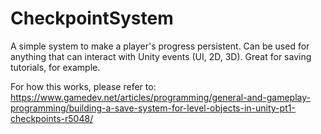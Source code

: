 # CheckpointSystem

A simple system to make a player's progress persistent. Can be used for anything that can interact with Unity events (UI, 2D, 3D). Great for saving tutorials, for example.

For how this works, please refer to: https://www.gamedev.net/articles/programming/general-and-gameplay-programming/building-a-save-system-for-level-objects-in-unity-pt1-checkpoints-r5048/

